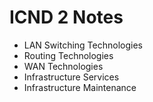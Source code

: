 # ICND 2 Notes 

* LAN Switching Technologies
* Routing Technologies
* WAN Technologies
* Infrastructure Services
* Infrastructure Maintenance

